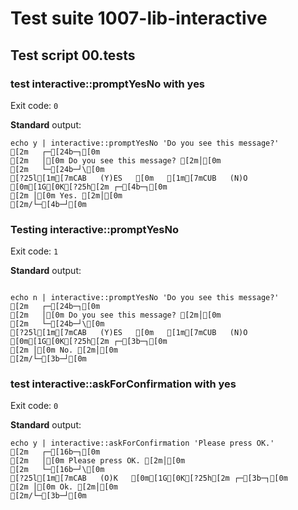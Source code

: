 # Test suite 1007-lib-interactive

## Test script 00.tests

### test interactive::promptYesNo with yes

Exit code: `0`

**Standard** output:

```plaintext
echo y | interactive::promptYesNo 'Do you see this message?'
[2m   ┌─[24b─┐[0m
[2m   │[0m Do you see this message? [2m│[0m
[2m   └─[24b─┘\[0m
[?25l[1m[7mCAB   (Y)ES   [0m   [1m[7mCUB   (N)O   [0m[1G[0K[?25h[2m ┌─[4b─┐[0m
[2m │[0m Yes. [2m│[0m
[2m/└─[4b─┘[0m
```

### Testing interactive::promptYesNo

Exit code: `1`

**Standard** output:

```plaintext

echo n | interactive::promptYesNo 'Do you see this message?'
[2m   ┌─[24b─┐[0m
[2m   │[0m Do you see this message? [2m│[0m
[2m   └─[24b─┘\[0m
[?25l[1m[7mCAB   (Y)ES   [0m   [1m[7mCUB   (N)O   [0m[1G[0K[?25h[2m ┌─[3b─┐[0m
[2m │[0m No. [2m│[0m
[2m/└─[3b─┘[0m
```

### test interactive::askForConfirmation with yes

Exit code: `0`

**Standard** output:

```plaintext
echo y | interactive::askForConfirmation 'Please press OK.'
[2m   ┌─[16b─┐[0m
[2m   │[0m Please press OK. [2m│[0m
[2m   └─[16b─┘\[0m
[?25l[1m[7mCAB   (O)K   [0m[1G[0K[?25h[2m ┌─[3b─┐[0m
[2m │[0m Ok. [2m│[0m
[2m/└─[3b─┘[0m
```


